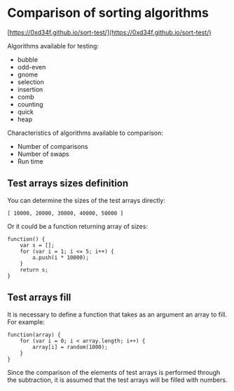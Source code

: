 # Comparison of sorting algorithms

[https://0xd34f.github.io/sort-test/](https://0xd34f.github.io/sort-test/)

Algorithms available for testing:
* bubble
* odd-even
* gnome
* selection
* insertion
* comb
* counting
* quick
* heap

Characteristics of algorithms available to comparison:
* Number of comparisons
* Number of swaps
* Run time

## Test arrays sizes definition

You can determine the sizes of the test arrays directly:
```
[ 10000, 20000, 30000, 40000, 50000 ]
```
Or it could be a function returning array of sizes:
```
function() {
    var s = [];
    for (var i = 1; i <= 5; i++) {
        a.push(i * 10000);
    }
    return s;
}
```

## Test arrays fill

It is necessary to define a function that takes as an argument an array to fill. For example:
```
function(array) {
    for (var i = 0; i < array.length; i++) {
        array[i] = random(1000);
    }
}
```
Since the comparison of the elements of test arrays is performed through the subtraction, it is assumed that the test arrays will be filled with numbers.
